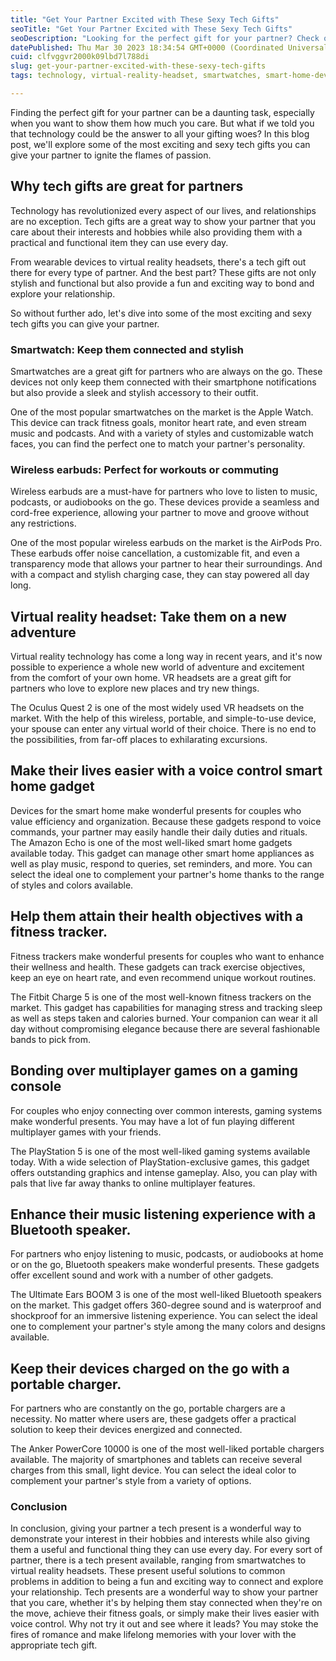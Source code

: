 ```yaml
---
title: "Get Your Partner Excited with These Sexy Tech Gifts"
seoTitle: "Get Your Partner Excited with These Sexy Tech Gifts"
seoDescription: "Looking for the perfect gift for your partner? Check out these sexy tech gifts that are sure to impress!"
datePublished: Thu Mar 30 2023 18:34:54 GMT+0000 (Coordinated Universal Time)
cuid: clfvggvr2000k09lbd7l788di
slug: get-your-partner-excited-with-these-sexy-tech-gifts
tags: technology, virtual-reality-headset, smartwatches, smart-home-devices, gaming-consoles

---
```


Finding the perfect gift for your partner can be a daunting task, especially when you want to show them how much you care. But what if we told you that technology could be the answer to all your gifting woes? In this blog post, we'll explore some of the most exciting and sexy tech gifts you can give your partner to ignite the flames of passion.

## Why tech gifts are great for partners

Technology has revolutionized every aspect of our lives, and relationships are no exception. Tech gifts are a great way to show your partner that you care about their interests and hobbies while also providing them with a practical and functional item they can use every day.

From wearable devices to virtual reality headsets, there's a tech gift out there for every type of partner. And the best part? These gifts are not only stylish and functional but also provide a fun and exciting way to bond and explore your relationship.

So without further ado, let's dive into some of the most exciting and sexy tech gifts you can give your partner.

### Smartwatch: Keep them connected and stylish

Smartwatches are a great gift for partners who are always on the go. These devices not only keep them connected with their smartphone notifications but also provide a sleek and stylish accessory to their outfit.

One of the most popular smartwatches on the market is the Apple Watch. This device can track fitness goals, monitor heart rate, and even stream music and podcasts. And with a variety of styles and customizable watch faces, you can find the perfect one to match your partner's personality.

### Wireless earbuds: Perfect for workouts or commuting

Wireless earbuds are a must-have for partners who love to listen to music, podcasts, or audiobooks on the go. These devices provide a seamless and cord-free experience, allowing your partner to move and groove without any restrictions.

One of the most popular wireless earbuds on the market is the AirPods Pro. These earbuds offer noise cancellation, a customizable fit, and even a transparency mode that allows your partner to hear their surroundings. And with a compact and stylish charging case, they can stay powered all day long.

## Virtual reality headset: Take them on a new adventure

Virtual reality technology has come a long way in recent years, and it's now possible to experience a whole new world of adventure and excitement from the comfort of your own home. VR headsets are a great gift for partners who love to explore new places and try new things.

The Oculus Quest 2 is one of the most widely used VR headsets on the market. With the help of this wireless, portable, and simple-to-use device, your spouse can enter any virtual world of their choice. There is no end to the possibilities, from far-off places to exhilarating excursions.

## Make their lives easier with a voice control smart home gadget

Devices for the smart home make wonderful presents for couples who value efficiency and organization. Because these gadgets respond to voice commands, your partner may easily handle their daily duties and rituals. The Amazon Echo is one of the most well-liked smart home gadgets available today. This gadget can manage other smart home appliances as well as play music, respond to queries, set reminders, and more. You can select the ideal one to complement your partner's home thanks to the range of styles and colors available.

## Help them attain their health objectives with a fitness tracker.

Fitness trackers make wonderful presents for couples who want to enhance their wellness and health. These gadgets can track exercise objectives, keep an eye on heart rate, and even recommend unique workout routines.

The Fitbit Charge 5 is one of the most well-known fitness trackers on the market. This gadget has capabilities for managing stress and tracking sleep as well as steps taken and calories burned. Your companion can wear it all day without compromising elegance because there are several fashionable bands to pick from.

## Bonding over multiplayer games on a gaming console

For couples who enjoy connecting over common interests, gaming systems make wonderful presents. You may have a lot of fun playing different multiplayer games with your friends.

The PlayStation 5 is one of the most well-liked gaming systems available today. With a wide selection of PlayStation-exclusive games, this gadget offers outstanding graphics and intense gameplay. Also, you can play with pals that live far away thanks to online multiplayer features.

## Enhance their music listening experience with a Bluetooth speaker.

For partners who enjoy listening to music, podcasts, or audiobooks at home or on the go, Bluetooth speakers make wonderful presents. These gadgets offer excellent sound and work with a number of other gadgets.

The Ultimate Ears BOOM 3 is one of the most well-liked Bluetooth speakers on the market. This gadget offers 360-degree sound and is waterproof and shockproof for an immersive listening experience. You can select the ideal one to complement your partner's style among the many colors and designs available.

## Keep their devices charged on the go with a portable charger.

For partners who are constantly on the go, portable chargers are a necessity. No matter where users are, these gadgets offer a practical solution to keep their devices energized and connected.

The Anker PowerCore 10000 is one of the most well-liked portable chargers available. The majority of smartphones and tablets can receive several charges from this small, light device. You can select the ideal color to complement your partner's style from a variety of options.

### Conclusion

In conclusion, giving your partner a tech present is a wonderful way to demonstrate your interest in their hobbies and interests while also giving them a useful and functional thing they can use every day. For every sort of partner, there is a tech present available, ranging from smartwatches to virtual reality headsets. These present useful solutions to common problems in addition to being a fun and exciting way to connect and explore your relationship. Tech presents are a wonderful way to show your partner that you care, whether it's by helping them stay connected when they're on the move, achieve their fitness goals, or simply make their lives easier with voice control. Why not try it out and see where it leads? You may stoke the fires of romance and make lifelong memories with your lover with the appropriate tech gift.